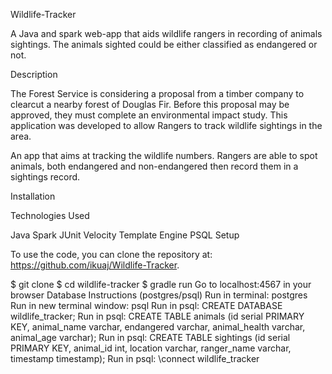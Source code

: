 Wildlife-Tracker

A Java and spark web-app that aids wildlife rangers in recording of animals sightings. The animals sighted could be either classified as endangered or not.

Description

The Forest Service is considering a proposal from a timber company to clearcut a nearby forest of Douglas Fir. 
Before this proposal may be approved, they must complete an environmental impact study. This application was developed to allow Rangers to track wildlife sightings in the area.

An app that aims at tracking the wildlife numbers. Rangers are able to spot animals, both endangered and non-endangered then record them in a sightings record.

Installation

Technologies Used

Java
Spark
JUnit
Velocity Template Engine
PSQL
Setup

To use the code, you can clone the repository at: https://github.com/ikuaj/Wildlife-Tracker.

$ git clone 
$ cd wildlife-tracker
$ gradle run
Go to localhost:4567 in your browser
Database Instructions (postgres/psql)
Run in terminal: postgres
Run in new terminal window: psql
Run in psql: CREATE DATABASE wildlife_tracker;
Run in psql: CREATE TABLE animals (id serial PRIMARY KEY, animal_name varchar, endangered varchar, animal_health varchar, animal_age varchar);
Run in psql: CREATE TABLE sightings (id serial PRIMARY KEY, animal_id int, location varchar, ranger_name varchar, timestamp timestamp);
Run in psql: \connect wildlife_tracker

